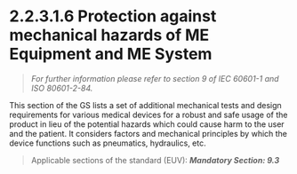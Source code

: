 # 2.2.3.1.6 Protection against mechanical hazards of ME Equipment and ME System
>*For further information please refer to section 9 of IEC 60601-1 and ISO 80601-2-84.*

This section of the GS lists a set of additional mechanical tests and design requirements for various medical devices for a robust and safe usage of the product in lieu of the potential hazards which could cause harm to the user and the patient. It considers factors and mechanical principles by which the device functions such as pneumatics, hydraulics, etc.

> Applicable sections of the standard (EUV):
***Mandatory Section: 9.3***
